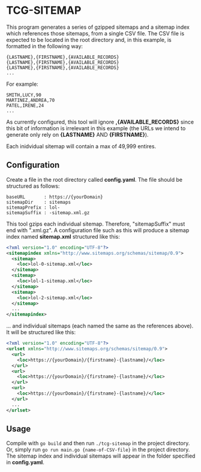 # TCG-SITEMAP

This program generates a series of gzipped sitemaps and a sitemap index which references those sitemaps, from a single CSV file. The CSV file is expected to be located in the root directory and, in this example, is formatted in the following way:

```
{LASTNAME},{FIRSTNAME},{AVAILABLE_RECORDS}
{LASTNAME},{FIRSTNAME},{AVAILABLE_RECORDS}
{LASTNAME},{FIRSTNAME},{AVAILABLE_RECORDS}
...
```

For example:

```
SMITH,LUCY,90
MARTINEZ,ANDREA,70
PATEL,IRENE,24
...
```
As currently configured, this tool will ignore **,{AVAILABLE_RECORDS}** since this bit of information is irrelevant in this example (the URLs we intend to generate only rely on **{LASTNAME}** AND **{FIRSTNAME}**).

Each inidvidual sitemap will contain a max of 49,999 entires.

## Configuration

Create a file in the root directory called **config.yaml**. The file should be structured as follows:

```
baseURL       : https://{yourDomain}
sitemapDir    : sitemaps
sitemapPrefix : lol-
sitemapSuffix : -sitemap.xml.gz
```

This tool gzips each individual sitemap. Therefore, "sitemapSuffix" must end with ".xml.gz". A configuration file such as this will produce a sitemap index named **sitemap.xml** structured like this:

```xml
<?xml version="1.0" encoding="UTF-8"?>
<sitemapindex xmlns="http://www.sitemaps.org/schemas/sitemap/0.9">
  <sitemap>
    <loc>lol-0-sitemap.xml</loc>
  </sitemap>
  <sitemap>
    <loc>lol-1-sitemap.xml</loc>
  </sitemap>
  <sitemap>
    <loc>lol-2-sitemap.xml</loc>
  </sitemap>
  ...
</sitemapindex>
```

... and individual sitemaps (each named the same as the references above). It will be structured like this:

```xml
<?xml version="1.0" encoding="UTF-8"?>
<urlset xmlns="http://www.sitemaps.org/schemas/sitemap/0.9">
  <url>
    <loc>https://{yourDomain}/{firstname}-{lastname}/</loc>
  </url>
  <url>
    <loc>https://{yourDomain}/{firstname}-{lastname}/</loc>
  </url>
  <url>
    <loc>https://{yourDomain}/{firstname}-{lastname}/</loc>
  </url>
  ...
</urlset>
```

## Usage

Compile with `go build` and then run `./tcg-sitemap` in the project directory. Or, simply run `go run main.go {name-of-CSV-file}` in the project directory. The sitemap index and individual sitemaps will appear in the folder specified in **config.yaml**.